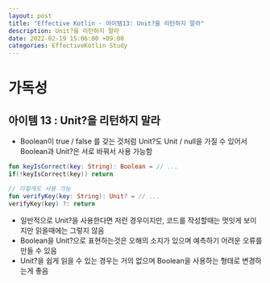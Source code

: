 ```yaml
---
layout: post
title: "Effective Kotlin - 아이템13: Unit?을 리턴하지 말라"
description: Unit?을 리턴하지 말라
date: 2022-02-19 15:06:00 +09:00
categories: EffectiveKotlin Study
---
```



# 가독성

## 아이템 13 : Unit?을 리턴하지 말라

- Boolean이 true / false 를 갖는 것처럼 Unit?도 Unit / null을 가질 수 있어서 Boolean과 Unit?은 서로 바꿔서 사용 가능함

```kotlin
fun keyIsCorrect(key: String): Boolean = // ...
if(!keyIsCorrect(key)) return

// 이렇게도 사용 가능
fun verifyKey(key: String): Unit? = // ...
verifyKey(key) ?: return
```

- 일반적으로 Unit?을 사용한다면 저런 경우이지만, 코드를 작성할때는 멋잇게 보이지만 읽을때에는 그렇지 않음
- Boolean을 Unit?으로 표현하는것은 오해의 소지가 있으며 예측하기 어려운 오류를 만들 수 있음
- Unit?을 쉽게 읽을 수 있는 경우는 거의 없으며 Boolean을 사용하는 형태로 변경하는게 좋음


